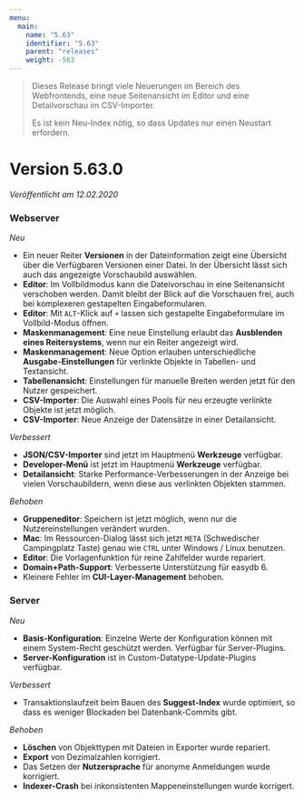 ```yaml
---
menu:
  main:
    name: "5.63"
    identifier: "5.63"
    parent: "releases"
    weight: -563
---
```


> Dieses Release bringt viele Neuerungen im Bereich des Webfrontends, eine neue Seitenansicht im Editor und eine Detailvorschau im CSV-Importer.
>
> Es ist kein Neu-Index nötig, so dass Updates nur einen Neustart erfordern.

# Version 5.63.0

*Veröffentlicht am 12.02.2020*

### Webserver

*Neu*

* Ein neuer Reiter **Versionen** in der Dateinformation zeigt eine Übersicht über die Verfügbaren Versionen einer Datei. In der Übersicht lässt sich auch das angezeigte Vorschaubild auswählen.
* **Editor**: Im Vollbildmodus kann die Dateivorschau in eine Seitenansicht verschoben werden. Damit bleibt der Blick auf die Vorschauen frei, auch bei komplexeren gestapelten Eingabeformularen.
* **Editor**: Mit `ALT`-Klick auf `+` lassen sich gestapelte Eingabeformulare im Vollbild-Modus öffnen.
* **Maskenmanagement**: Eine neue Einstellung erlaubt das **Ausblenden eines Reitersystems**, wenn nur ein Reiter angezeigt wird.
* **Maskenmanagement**: Neue Option erlauben unterschiedliche **Ausgabe-Einstellungen** für verlinkte Objekte in Tabellen- und Textansicht.
* **Tabellenansicht**: Einstellungen für manuelle Breiten werden jetzt für den Nutzer gespeichert.
* **CSV-Importer**: Die Auswahl eines Pools für neu erzeugte verlinkte Objekte ist jetzt möglich.
* **CSV-Importer**: Neue Anzeige der Datensätze in einer Detailansicht.

*Verbessert*

* **JSON/CSV-Importer** sind jetzt im Hauptmenü **Werkzeuge** verfügbar.
* **Developer-Menü** ist jetzt im Hauptmenü **Werkzeuge** verfügbar.
* **Detailansicht**: Starke Performance-Verbesserungen in der Anzeige bei vielen Vorschaubildern, wenn diese aus verlinkten Objekten stammen.

*Behoben*

* **Gruppeneditor**: Speichern ist jetzt möglich, wenn nur die Nutzereinstellungen verändert wurden. 
* **Mac**: Im Ressourcen-Dialog lässt sich jetzt `META` (Schwedischer Campingplatz Taste) genau wie `CTRL` unter Windows / Linux benutzen. 
* **Editor**: Die Vorlagenfunktion für reine Zahlfelder wurde repariert. 
* **Domain+Path-Support**: Verbesserte Unterstützung für easydb 6.
* Kleinere Fehler im **CUI-Layer-Management** behoben.

### Server

*Neu*

* **Basis-Konfiguration**: Einzelne Werte der Konfiguration können mit einem System-Recht geschützt werden. Verfügbar für Server-Plugins.
* **Server-Konfiguration** ist in Custom-Datatype-Update-Plugins verfügbar.

*Verbessert*

* Transaktionslaufzeit beim Bauen des **Suggest-Index** wurde optimiert, so dass es weniger Blockaden bei Datenbank-Commits gibt.

*Behoben*

* **Löschen** von Objekttypen mit Dateien in Exporter wurde repariert.
* **Export** von Dezimalzahlen korrigiert.
* Das Setzen der **Nutzersprache** für anonyme Anmeldungen wurde korrigiert.
* **Indexer-Crash** bei inkonsistenten Mappeneinstellungen wurde korrigert.